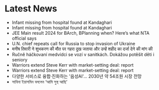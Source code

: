 # Latest News
-  Infant missing from hospital found at Kandaghari
-  Infant missing from hospital found at Kandaghari
-  JEE Main result 2024 for BArch, BPlanning when? Here’s what NTA official says
-  U.N. chief repeats call for Russia to stop invasion of Ukraine
-  मनीष तिवारी ने शुभकरण की मौत पर गहरा दुख जताया और उन्हें शहीद का दर्जा देने की मांग की
-  Ručně háčkovaní medvídci se vozí v sanitkách. Dokážou potěšit děti i seniory
-  Warriors extend Steve Kerr with market-setting deal: report
-  Warriors extend Steve Kerr with market-setting deal: report
-  다양한 서비스로 융합·진화하는 '음성AI'… 2030년 약 54조원 시장 전망
-  সাবিনা ইয়াসমিন বললেন ‘আমি সুস্থ আছি’
